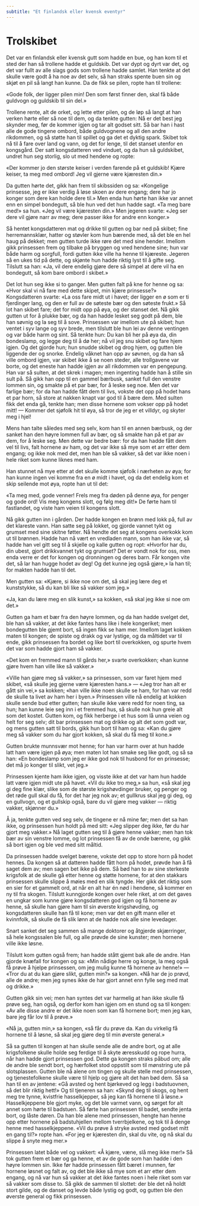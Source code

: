 ```yaml
---
subtitle: "Et finlandsk eller kvensk eventyr"
---
```


# Trolskibet

Det var en finlandsk eller kvensk gutt som hadde en bue, og han kom til et sted der han så trollene hadde et guldskib. Det var dypt og dyrt var det, og det var fullt av alle slags gods som trollene hadde samlet. Han tenkte at det skulle være godt å ha noe av det selv, så han straks spente buen sin og skjøt en pil så langt han kunne. Da de fikk se pilen, ropte han til trollene:

«Gode folk, der ligger pilen min! Den som først finner den, skal få både guldvogn og guldskib til sin del.»

Trollene rente, alt de orket, og lette etter pilen, og de løp så langt at han verken hørte eller så noe til dem, og da tenkte gutten: Nå er det best jeg skynder meg, før de kommer igjen og tar alt godset sitt. Så bar han i hast alle de gode tingene ombord, både guldvognene og all den andre rikdommen, og så støtte han til spillet og ga det et dyktig spark. Skibet tok nå til å fare over land og vann, og det for lenge, til det stanset utenfor en kongsgård. Der satt kongsdatteren ved vinduet, og da hun så guldskibet, undret hun seg storlig, slo ut med hendene og ropte:

«Der kommer jo den største keiser i verden farende på et guldskib! Kjære keiser, ta meg med ombord! Jeg vil gjerne være kjæresten din.»

Da gutten hørte det, gikk han frem til skibssiden og sa: «Kongelige prinsesse, jeg er ikke verdig å løse skoen av dere engang; dere har jo konger som dere kan holde dere til.» Men enda hun hørte han ikke var annet enn en simpel bondegutt, så ble hun ved det hun hadde sagt. «Ta meg bare med!» sa hun. «Jeg vil være kjæresten din.» Men jegeren svarte: «Jeg ser dere vil gjøre narr av meg; dere passer ikke for andre enn konger.»

Så hentet kongsdatteren mat og drikke til gutten og bar ned på skibet; fine herremannsklær, hatter og støvler kom hun bærende med, så det ble en hel haug på dekket; men gutten turde ikke røre det med sine hender. Imellom gikk prinsessen frem og tilbake på bryggen og vred hendene sine; hun var både harm og sorgfull, fordi gutten ikke ville ha henne til kjæreste. Jegeren så en ukes tid på dette, og skjønte hun hadde riktig lyst til å gifte seg. Tilslutt sa han: «Ja, vil dere endelig gjøre dere så simpel at dere vil ha en bondegutt, så kom bare ombord i skibet.»

Det lot hun seg ikke si to ganger. Men gutten falt på kne for henne og sa: «Hvor skal vi nå fare med dette skipet, min kjære prinsesse?» Kongsdatteren svarte: «La oss fare midt ut i havet; der ligger en ø som er ti fjerdinger lang, og den er full av de søteste bær og den søteste frukt.» Så lot han skibet fare; det for midt opp på øya, og der stanset det. Nå gikk gutten ut for å plukke bær, og da han hadde lesket seg godt på dem, ble han søvnig og la seg til å sove. Prinsessen var imellom ute på skibet; hun ventet i syv lange og syv brede, men tilslutt ble hun lei av denne ventingen og var både harm og sint. Så tenkte hun: Du kan bli her på øya da, din bondeslamp, og legge deg til å dø her; nå vil jeg snu skibet og fare hjem igjen. Og det gjorde hun; hun snudde skibet og drog hjem, og gutten ble liggende der og snorke. Endelig våknet han opp av søvnen, og da han så ville ombord igjen, var skibet ikke å se noen steder, alle trollgavene var borte, og det eneste han hadde igjen av all rikdommen var en pengepung. Han var så sulten, at det skrek i magen; men ingenting hadde han å stille sin sult på. Så gikk han opp til en gammel bærbusk, sanket full den venstre lommen sin, og smakte på et par bær, for å leske seg noe. Men det var farlige bær; for da han hadde fått dem til livs, vokste det opp på hodet hans et par horn, så store at nakken knapt var god til å bære dem. Med sulten fikk det enda gå, tenkte han; men disse hornene som vokser opp på hodet mitt! — Kommer det sjøfolk hit til øya, så tror de jeg er et villdyr, og skyter meg i hjel!

Mens han talte således med seg selv, kom han til en annen bærbusk, og der sanket han den høyre lommen full av bær, og så smakte han på et par av dem, for å leske seg. Men dette var bedre bær: for da han hadde fått dem vel til livs, falt hornene av ham, og det var ikke så mye som et arr etter dem engang; og ikke nok med det, men han ble så vakker, så det var ikke noen i hele riket som kunne liknes med ham.

Han stunnet nå mye etter at det skulle komme sjøfolk i nærheten av øya; for han kunne ingen vei komme fra en ø midt i havet, og da det endelig kom et skip seilende mot øya, ropte han ut til det:

«Ta meg med, gode venner! Frels meg fra døden på denne øya, for penger og gode ord! Vis meg kongens slott, og følg meg dit!» De førte ham til fastlandet, og viste ham veien til kongens slott.

Nå gikk gutten inn i gården. Der hadde kongen en brønn med lokk på, full av det klareste vann. Han satte seg på lokket, og gjorde vannet tykt og grumset med sine skitne føtter. Nå hendte det seg at kongens overkokk kom ut til brønnen. Hadde han nå vært en vredladen mann, som han ikke var, så hadde han vel gitt seg til å skjelle og kalle gutten og ropt: «Hvorfor har du, din ubest, gjort drikkvannet tykt og grumset? Det er vondt nok for oss, men enda verre er det for kongen og dronningen og deres barn. Får kongen vite det, så lar han hugge hodet av deg! Og det kunne jeg også gjøre,» la han til; for makten hadde han til det.

Men gutten sa: «Kjære, si ikke noe om det, så skal jeg lære deg et kunststykke, så du kan bli like så vakker som jeg.»

«Ja, kan du lære meg en slik kunst,» sa kokken, «så skal jeg ikke si noe om det.»

Gutten ga ham et bær fra den høyre lommen, og da han hadde svelget det, ble han så vakker, at det ikke fantes hans like i hele kongeriket; men bondegutten ble gjemt bort, så ingen fikk se ham mer. Imellom laget kokken maten til kongen; de spiste og drakk og var lystige, og da måltidet var til ende, gikk prinsessen fra bordet og like bort til overkokken, og spurte hvem det var som hadde gjort ham så vakker.

«Det kom en fremmed mann til gårds her,» svarte overkokken; «han kunne gjøre hvem han ville like så vakker.»

«Ville han gjøre meg så vakker,» sa prinsessen, som var faret hjem med skibet, «så skulle jeg gjerne være kjæresten hans.» — «Jeg tror han alt er gått sin vei,» sa kokken; «han ville ikke noen skulle se ham, for han var redd de skulle ta livet av ham her i byen.» Prinsessen ville nå endelig at kokken skulle sende bud etter gutten; han skulle ikke være redd for noen ting, sa hun; han kunne leie seg inn i et fremmed hus, så skulle nok hun greie alt som det kostet. Gutten kom, og fikk herberge i et hus som lå unna veien og helt for seg selv; dit bar prinsessen mat og drikke og alt det som godt var, og mens gutten satt til bords, gikk hun bort til ham og sa: «Kan du gjøre meg så vakker som du har gjort kokken, så skal du få meg til kone.»

Gutten brukte munnsvær mot henne; for han var harm over at hun hadde latt ham være igjen på øya; men maten lot han smake seg like godt, og så sa han: «En bondeslamp som jeg er ikke god nok til husbond for en prinsesse; det må jo konger til slikt, vet jeg.»

Prinsessen kjente ham ikke igjen, og visste ikke at det var ham hun hadde latt være igjen midt ute på havet. «Vil du ikke tro meg,» sa hun, «så skal jeg gi deg fine klær, slike som de største krigshøvdinger bruker, og penger og det røde gull skal du få, for det har jeg nok av; et gullkrus skal jeg gi deg, og en gullvogn, og et gullskip også, bare du vil gjøre meg vakker — riktig vakker, skjønner du.»

Å ja, tenkte gutten ved seg selv, de tingene er nå mine før; men det sa han ikke, og prinsessen hun holdt på med sitt: «Jeg slipper deg ikke, før du har gjort meg vakker.» Nå laget gutten seg til å gjøre henne vakker; men han tok bær av sin venstre lomme, og lot prinsessen få av de onde bærene, og gikk så bort igjen og ble ved med sitt måltid.

Da prinsessen hadde svelget bærene, vokste det opp to store horn på hodet hennes. Da kongen så at datteren hadde fått horn på hodet, prøvde han å få saget dem av; men sagen bet ikke på dem. Så bød han to av sine sterkeste krigsfolk at de skulle gå etter henne og støtte hornene, for at den stakkars prinsessen skulle slippe å møies med en slik tyngde. Her gikk det riktig som en sier for et gammelt ord, at når en alt har én nød i hendene, så kommer en ny til fra skogen. Tilslutt kunngjorde kongen over hele riket, at om det gaves en ungkar som kunne gjøre kongsdatteren god igjen og få hornene av henne, så skulle han gjøre ham til sin øverste krigshøvding, og kongsdatteren skulle han få til kone; men var det en gift mann eller et kvinnfolk, så skulle de få slik lønn at de hadde nok alle sine levedager.

Snart sanket det seg sammen så mange doktorer og åtgjerde skjærringer, så hele kongssalen ble full, og alle prøvde de sine kunster; men hornene ville ikke løsne.

Tilslutt kom gutten også frem; han hadde stått gjemt bak alle de andre. Han gjorde knæfall for kongen og sa: «Min nådige herre og konge, la meg også få prøve å hjelpe prinsessen, om jeg mulig kunne få hornene av henne!» — «Tror du at du kan gjøre slikt, gutten min?» sa kongen. «Nå har de jo prøvd, alle de andre; men jeg synes ikke de har gjort annet enn fylle seg med mat og drikke.»

Gutten gikk sin vei; men han syntes det var harmelig at han ikke skulle få prøve seg, han også, og derfor kom han igjen om en stund og sa til kongen: «Av alle disse andre er det ikke noen som kan få hornene bort; men jeg kan, bare jeg får lov til å prøve.»

«Nå ja, gutten min,» sa kongen, «så får du prøve da. Kan du virkelig få hornene til å løsne, så skal jeg gjøre deg til min øverste general.»

Så sa gutten til kongen at han skulle sende alle de andre bort, og at alle krigsfolkene skulle holde seg ferdige til å skyte æresskudd og rope hurra, når han hadde gjort prinsessen god. Dette ga kongen straks påbud om; alle de andre ble sendt bort, og hærfolket stod oppstilt som til mønstring ute på slotsplassen. Gutten ble nå alene om tingen og skulle stelle med prinsessen, og tjenestefolkene skulle være til hjelp og gjøre alt det han bød dem. Så sa han til en av jentene: «Gå avsted og hent bjørkeved og legg i badstuovnen, så det blir riktig hett!» Og til tjeneren sa han: «Skynd deg til skogs, og hent meg tre tynne, kvistfrie hasselkjepper, så jeg kan få hornene til å løsne.» Hasselkjeppene ble gjort myke, og det ble varmet vann, og sørget for alt annet som hørte til badstuen. Så førte han prinsessen til badet, sendte jenta bort, og låste døren. Da han ble alene med prinsessen, hengte han henne opp etter hornene på badstuhjellen mellom tverrbjelkene, og tok til å denge henne med hasselkjeppene. «Vil du prøve å stryke avsted med godset mitt en gang til?» ropte han. «For jeg er kjæresten din, skal du vite, og nå skal du slippe å snyte meg mer.»

Prinsessen latet både vel og vakkert: «Å kjære, væne, slå meg ikke mer!» Så tok gutten frem et bær og ga henne, et av de gode som han hadde i den høyre lommen sin. Ikke før hadde prinsessen fått bæret i munnen, før hornene løsnet og falt av, og det ble ikke så mye som et arr etter dem engang, og nå var hun så vakker at det ikke fantes noen i hele riket som var så vakker som disse to. Så gikk de sammen til slottet: der ble det nå holdt stort gilde, og de danset og levde både lystig og godt, og gutten ble den øverste general og fikk prinsessen.